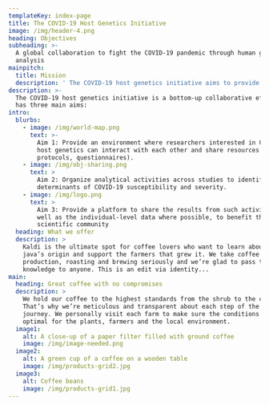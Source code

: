 ```yaml
---
templateKey: index-page
title: The COVID-19 Host Genetics Initiative
image: /img/header-4.png
heading: Objectives
subheading: >-
  A global collaboration to fight the COVID-19 pandemic through human genetic
  analysis
mainpitch:
  title: Mission
  description: ' The COVID-19 host genetics initiative aims to provide support and an analytical network for studies that are broadly interested in identifying genetic determinants of COVID-19 susceptibility and severity.  Such discoveries could help to generate hypotheses for drug repurposing, identify individuals at unusually high or low risk, and contribute to global knowledge of the biology of SARS-CoV-2 infection and disease.'
description: >-
  The COVID-19 host genetics initiative is a bottom-up collaborative effort that
  has three main aims:
intro:
  blurbs:
    - image: /img/world-map.png
      text: >-
        Aim 1: Provide an environment where researchers interested in COVID-19
        host genetics can interact with each other and share resources (e.g.
        protocols, questionnaires).
    - image: /img/obj-sharing.png
      text: >
        Aim 2: Organize analytical activities across studies to identify genetic
        determinants of COVID-19 susceptibility and severity.
    - image: /img/logo.png
      text: >
        Aim 3: Provide a platform to share the results from such activities, as
        well as the individual-level data where possible, to benefit the broader
        scientific community
  heading: What we offer
  description: >
    Kaldi is the ultimate spot for coffee lovers who want to learn about their
    java’s origin and support the farmers that grew it. We take coffee
    production, roasting and brewing seriously and we’re glad to pass that
    knowledge to anyone. This is an edit via identity...
main:
  heading: Great coffee with no compromises
  description: >
    We hold our coffee to the highest standards from the shrub to the cup.
    That’s why we’re meticulous and transparent about each step of the coffee’s
    journey. We personally visit each farm to make sure the conditions are
    optimal for the plants, farmers and the local environment.
  image1:
    alt: A close-up of a paper filter filled with ground coffee
    image: /img/image-needed.png
  image2:
    alt: A green cup of a coffee on a wooden table
    image: /img/products-grid2.jpg
  image3:
    alt: Coffee beans
    image: /img/products-grid1.jpg
---
```

